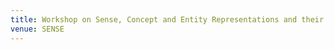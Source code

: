 ```yaml
---
title: Workshop on Sense, Concept and Entity Representations and their Applications
venue: SENSE
---
```

